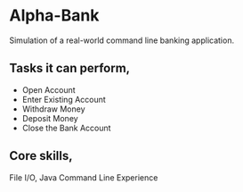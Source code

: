 # Alpha-Bank
Simulation of a real-world command line banking application.

## Tasks it can perform,
<ul><li>Open Account</li>
  <li>Enter Existing Account</li>
  <li>Withdraw Money</li>
  <li>Deposit Money</li>
  <li>Close the Bank Account</li>
  </ul>

## Core skills,
  File I/O, Java Command Line Experience
